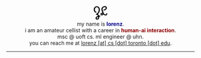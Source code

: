 <div align="center">
  <div>
    <img width="36" height="36" src="./icon.svg" alt="Zhaoxun Lorenz Liu">
  </div>
  my name is <b style="color: darkblue;">lorenz</b>. 
  <br>
  i am an amateur cellist with a career in <b style="color: darkred;">human-ai interaction</b>. 
  <br>
  msc @ uoft cs. ml engineer @ uhn. 
  <br>
  you can reach me at <u>lorenz [at] cs [dot] toronto [dot] edu</u>. 
</div>

----
